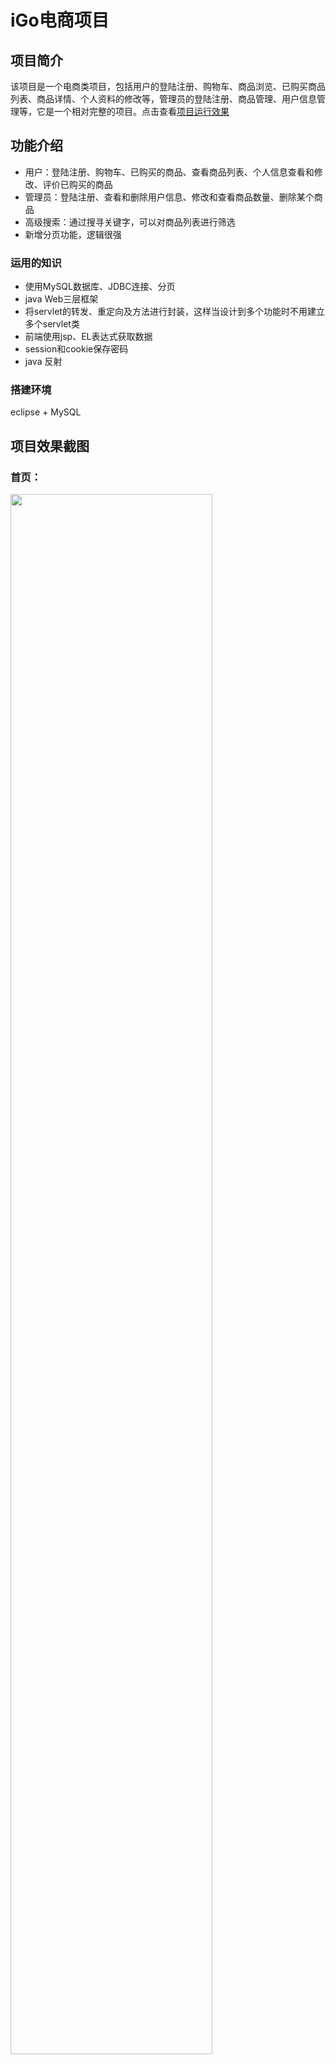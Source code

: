 # iGo电商项目

## 项目简介
该项目是一个电商类项目，包括用户的登陆注册、购物车、商品浏览、已购买商品列表、商品详情、个人资料的修改等，管理员的登陆注册、商品管理、用户信息管理等，它是一个相对完整的项目。点击查看[项目运行效果](http://39.105.138.38:8080/iGo/)

## 功能介绍
 - 用户：登陆注册、购物车、已购买的商品、查看商品列表、个人信息查看和修改、评价已购买的商品
 - 管理员：登陆注册、查看和删除用户信息、修改和查看商品数量、删除某个商品
 - 高级搜索：通过搜寻关键字，可以对商品列表进行筛选
 - 新增分页功能，逻辑很强

### 运用的知识
- 使用MySQL数据库、JDBC连接、分页
- java Web三层框架
- 将servlet的转发、重定向及方法进行封装，这样当设计到多个功能时不用建立多个servlet类
- 前端使用jsp、EL表达式获取数据
- session和cookie保存密码
- java 反射

### 搭建环境
eclipse + MySQL

## 项目效果截图

### 首页：
<img src="http://39.105.138.38:8080/iGo/function/index.png" width="80%" height="80%">

### 购物车：
<img src="http://39.105.138.38:8080/iGo/function/mycart.png" width="80%" height="80%">

### 商品列表：
<img src="http://39.105.138.38:8080/iGo/function/goodlist.png" width="80%" height="80%">

### 登陆：
<img src="http://39.105.138.38:8080/iGo/function/login.png" width="80%" height="80%">

### 已购买商品列表：
<img src="http://39.105.138.38:8080/iGo/function/paygood.png" width="80%" height="80%">
